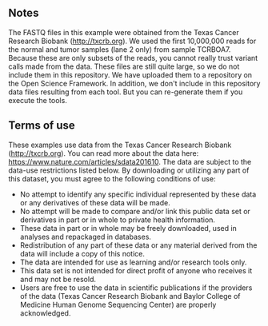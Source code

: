## Notes

The FASTQ files in this example were obtained from the Texas Cancer Research Biobank (http://txcrb.org). We used the first 10,000,000 reads for the normal and tumor samples (lane 2 only) from sample TCRBOA7. Because these are only subsets of the reads, you cannot really trust variant calls made from the data. These files are still quite large, so we do not include them in this repository. We have uploaded them to a repository on the Open Science Framework. In addition, we don't include in this repository data files resulting from each tool. But you can re-generate them if you execute the tools.

## Terms of use

These examples use data from the Texas Cancer Research Biobank (http://txcrb.org). You can read more about the data here: https://www.nature.com/articles/sdata201610. The data are subject to the data-use restrictions listed below. By downloading or utilizing any part of this dataset, you must agree to the following conditions of use:

* No attempt to identify any specific individual represented by these data or any derivatives of these data will be made.
* No attempt will be made to compare and/or link this public data set or derivatives in part or in whole to private health information.
* These data in part or in whole may be freely downloaded, used in analyses and repackaged in databases.
* Redistribution of any part of these data or any material derived from the data will include a copy of this notice.
* The data are intended for use as learning and/or research tools only.
* This data set is not intended for direct profit of anyone who receives it and may not be resold.
* Users are free to use the data in scientific publications if the providers of the data (Texas Cancer Research Biobank and Baylor College of Medicine Human Genome Sequencing Center) are properly acknowledged.
